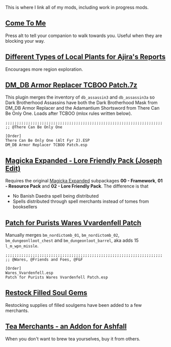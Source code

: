 This is where I link all of my mods, including work in progress mods. 

## [Come To Me](https://www.nexusmods.com/morrowind/mods/51825?tab=files&file_id=1000033106)

Press alt to tell your companion to walk towards you. Useful when they are blocking your way. 

## [Different Types of Local Plants for Ajira's Reports](https://www.nexusmods.com/morrowind/mods/51735?tab=files&file_id=1000033061)

Encourages more region exploration. 

## [DM_DB Armor Replacer TCBOO Patch.7z](https://github.com/JoanyMcKarelyn/modlist/raw/main/mods/DM_DB%20Armor%20Replacer%20TCBOO%20Patch.7z)

This plugin merges the inventory of `db_assassin3` and `db_assassin3a` so Dark Brotherhood Assassins have both the Dark Brotherhood Mask from DM_DB Armor Replacer and the Adamantium Shortsword from There Can Be Only One. Loads after TCBOO (mlox rules written below).

```
;;;;;;;;;;;;;;;;;;;;;;;;;;;;;;;;;;;;;;;;;;;;;;;;;;;;;;;;;;;;;;;;;;;;;
;; @There Can Be Only One

[Order]
There Can Be Only One (Alt Fyr 2).ESP
DM_DB Armor Replacer TCBOO Patch.esp
```

## [Magicka Expanded - Lore Friendly Pack (Joseph Edit)](https://github.com/JoanyMcKarelyn/modlist/raw/main/mods/Magicka%20Expanded%20-%20Lore%20Friendly%20Pack%20(Joseph%20Edit).7z)

Requires the original [Magicka Expanded](https://www.nexusmods.com/morrowind/mods/47111?tab=files&file_id=1000032151) subpackages **00 - Framework**, **01 - Resource Pack** and **02 - Lore Friendly Pack**. The difference is that 

- No Banish Daedra spell being distributed
- Spells distributed through spell merchants instead of tomes from booksellers

## [Patch for Purists Wares Vvardenfell Patch](https://github.com/JoanyMcKarelyn/morrowind-modding-notes/raw/main/mods/Patch%20for%20Purists%20Wares%20Vvardenfell%20Patch.7z)

Manually merges `bm_nordictomb_01`, `bm_nordictomb_02`, `bm_dungeonlloot_chest` and `bm_dungeonloot_barrel`, aka adds 15 `l_m_wpn_missle`. 

```
;;;;;;;;;;;;;;;;;;;;;;;;;;;;;;;;;;;;;;;;;;;;;;;;;;;;;;;;;;;;;;;;;;;;;
;; @Wares, @Friends and Foes, @F&F

[Order]
Wares_Vvardenfell.esp
Patch for Purists Wares Vvardenfell Patch.esp
```

## [Restock Filled Soul Gems](https://www.nexusmods.com/morrowind/mods/51809?tab=files&file_id=1000033105)

Restocking supplies of filled soulgems have been added to a few merchants.

## [Tea Merchants - an Addon for Ashfall](https://www.nexusmods.com/morrowind/mods/51656?tab=files&file_id=1000032732)

When you don't want to brew tea yourselves, buy it from others. 
